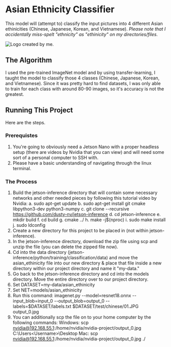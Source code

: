 # Asian Ethnicity Classifier

This model will (attempt to) classify the input pictures into 4 different Asian ethinicities (Chinese, Japanese, Korean, and Vietnamese). *Please note that I accidentally miss-spelt "ethnicity" as "ethinicity" on my directories/files.*

![Logo created by me.](https://i.imgur.com/GXkfL4R.jpg)

## The Algorithm

I used the pre-trained ImageNet model and by using transfer-learning, I taught the model to classify those 4 classes (Chinese, Japanese, Korean, and Vietnamese). Since it was pretty hard to find datasets, I was only able to train for each class with around 80-90 images, so it's accuracy is not the greatest.

## Running This Project

Here are the steps.

### Prerequistes

1. You're going to obviously need a Jetson Nano with a proper headless setup (there are videos by Nvidia that you can view) and will need some sort of a personal computer to SSH with.
2. Please have a basic understanding of navigating through the linux terminal.

### The Process

1. Build the jetson-inference directory that will contain some necessary networks and other needed pieces by following this tutorial video by Nvidia:
  a. sudo apt-get update
  b. sudo apt-get install git cmake libpython3-dev python3-numpy
  c. git clone --recursive https://github.com/dusty-nv/jetson-inference
  d. cd jetson-inference
  e. mkdir build
  f. cd build
  g. cmake ../
  h. make -j$(nproc)
  i. sudo make install
  j. sudo ldconfig
2. Create a new directory for this project to be placed in (not within jetson-inference).
3. In the jetson-inference directory, download the zip file using scp and unzip the file (you can delete the zipped file now).
4. Cd into the data directory (jetson-inference/python/training/classification/data) and move the asian_ethinicity file into our new directory & place that file inside a new directory within our project directory and name it "my-data."
5. Go back to the jetson-inference directory and cd into the models directory. Move the entire directory over to our project directory.
6. Set DATASET=my-data/asian_ethinicity
7. Set NET=models/asian_ethinicity
8. Run this command: imagenet.py --model=resnet18.onnx --input_blob=input_0 --output_blob=output_0 --labels=$DATASET/labels.txt $DATASET/test/chinese/01.JPG output_0.jpg
9. You can additionally scp the file on to your home computer by the following commands:
  Windows: scp nvidia@192.168.55.1:/home/nvidia/nvidia-project/output_0.jpg C:\Users\<Username>\Desktop
  Mac: scp nvidia@192.168.55.1:/home/nvidia/nvidia-project/output_0.jpg ./
